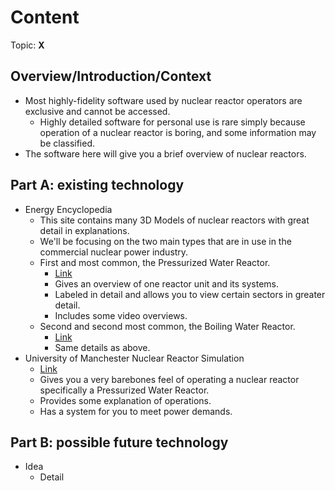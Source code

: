 # Content
Topic: **X**

## Overview/Introduction/Context
* Most highly-fidelity software used by nuclear reactor operators are exclusive and cannot be accessed.
  * Highly detailed software for personal use is rare simply because operation of a nuclear reactor is boring, and some information may be classified.
* The software here will give you a brief overview of nuclear reactors.

## Part A: existing technology
* Energy Encyclopedia
  * This site contains many 3D Models of nuclear reactors with great detail in explanations.
  * We'll be focusing on the two main types that are in use in the commercial nuclear power industry.
  * First and most common, the Pressurized Water Reactor.
    * [Link](https://3d.energyencyclopedia.com/npp-pwr/)
    * Gives an overview of one reactor unit and its systems.
    * Labeled in detail and allows you to view certain sectors in greater detail.
    * Includes some video overviews.
  * Second and second most common, the Boiling Water Reactor.
    * [Link](https://3d.energyencyclopedia.com/npp-bwr)
    * Same details as above.
* University of Manchester Nuclear Reactor Simulation
  * [Link](https://dalton-nrs.manchester.ac.uk/)
  * Gives you a very barebones feel of operating a nuclear reactor specifically a Pressurized Water Reactor.
  * Provides some explanation of operations.
  * Has a system for you to meet power demands.

## Part B: possible future technology
* Idea
  * Detail
